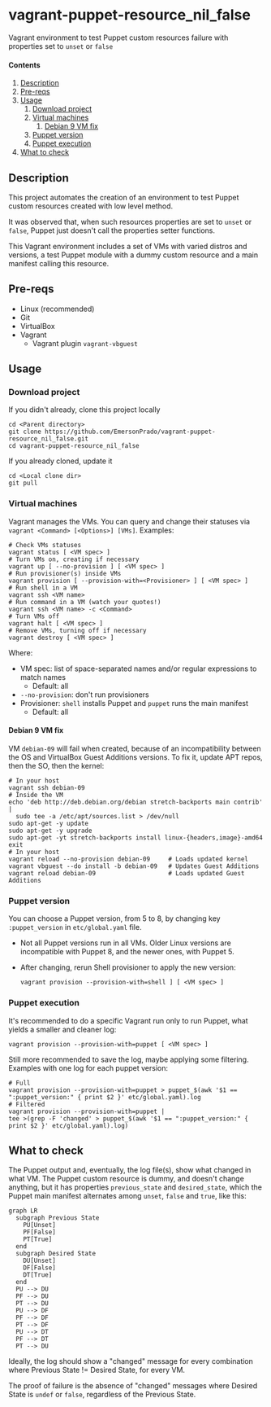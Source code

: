 # vagrant-puppet-resource_nil_false

Vagrant environment to test Puppet custom resources failure with properties set to `unset` or `false`

#### Contents

1. [Description](#description)
1. [Pre-reqs](#pre-reqs)
1. [Usage](#usage)
    1. [Download project](#download-project)
    1. [Virtual machines](#virtual-machines)
        1. [Debian 9 VM fix](#debian-9-vm-fix)
    1. [Puppet version](#puppet-version)
    1. [Puppet execution](#puppet-execution)
1. [What to check](#what-to-check)

## Description

This project automates the creation of an environment to test Puppet custom resources created with low level method.

It was observed that, when such resources properties are set to `unset` or `false`, Puppet just doesn't call the properties setter functions.

This Vagrant environment includes a set of VMs with varied distros and versions, a test Puppet module with a dummy custom resource and a main manifest calling this resource.

## Pre-reqs

- Linux (recommended)
- Git
- VirtualBox
- Vagrant
    - Vagrant plugin `vagrant-vbguest`

## Usage

### Download project

If you didn't already, clone this project locally

```Shell
cd <Parent directory>
git clone https://github.com/EmersonPrado/vagrant-puppet-resource_nil_false.git
cd vagrant-puppet-resource_nil_false
```

If you already cloned, update it

```Shell
cd <Local clone dir>
git pull
```

### Virtual machines

Vagrant manages the VMs. You can query and change their statuses via `vagrant <Command> [<Options>] [VMs]`. Examples:


```Shell
# Check VMs statuses
vagrant status [ <VM spec> ]
# Turn VMs on, creating if necessary
vagrant up [ --no-provision ] [ <VM spec> ]
# Run provisioner(s) inside VMs
vagrant provision [ --provision-with=<Provisioner> ] [ <VM spec> ]
# Run shell in a VM
vagrant ssh <VM name>
# Run command in a VM (watch your quotes!)
vagrant ssh <VM name> -c <Command>
# Turn VMs off
vagrant halt [ <VM spec> ]
# Remove VMs, turning off if necessary
vagrant destroy [ <VM spec> ]
```

Where:
- VM spec: list of space-separated names and/or regular expressions to match names
    - Default: all
- `--no-provision`: don't run provisioners
- Provisioner: `shell` installs Puppet and `puppet` runs the main manifest
    - Default: all

#### Debian 9 VM fix

VM `debian-09` will fail when created, because of an incompatibility between the OS and VirtualBox Guest Additions versions. To fix it, update APT repos, then the SO, then the kernel:

```Shell
# In your host
vagrant ssh debian-09
# Inside the VM
echo 'deb http://deb.debian.org/debian stretch-backports main contrib' |
  sudo tee -a /etc/apt/sources.list > /dev/null
sudo apt-get -y update
sudo apt-get -y upgrade
sudo apt-get -yt stretch-backports install linux-{headers,image}-amd64
exit
# In your host
vagrant reload --no-provision debian-09     # Loads updated kernel
vagrant vbguest --do install -b debian-09   # Updates Guest Additions
vagrant reload debian-09                    # Loads updated Guest Additions
```

### Puppet version

You can choose a Puppet version, from 5 to 8, by changing key `:puppet_version` in `etc/global.yaml` file.
- Not all Puppet versions run in all VMs. Older Linux versions are incompatible with Puppet 8, and the newer ones, with Puppet 5.
- After changing, rerun Shell provisioner to apply the new version:

    ```Shell
    vagrant provision --provision-with=shell ] [ <VM spec> ]
    ```

### Puppet execution

It's recommended to do a specific Vagrant run only to run Puppet, what yields a smaller and cleaner log:

```Shell
vagrant provision --provision-with=puppet [ <VM spec> ]
```

Still more recommended to save the log, maybe applying some filtering. Examples with one log for each puppet version:

```Shell
# Full
vagrant provision --provision-with=puppet > puppet_$(awk '$1 == ":puppet_version:" { print $2 }' etc/global.yaml).log
# Filtered
vagrant provision --provision-with=puppet |
tee >(grep -F 'changed' > puppet_$(awk '$1 == ":puppet_version:" { print $2 }' etc/global.yaml).log)
```

## What to check

The Puppet output and, eventually, the log file(s), show what changed in what VM. The Puppet custom resource is dummy, and doesn't change anything, but it has properties `previous_state` and `desired_state`, which the Puppet main manifest alternates among `unset`, `false` and `true`, like this:

```mermaid
graph LR
  subgraph Previous State
    PU[Unset]
    PF[False]
    PT[True]
  end
  subgraph Desired State
    DU[Unset]
    DF[False]
    DT[True]
  end
  PU --> DU
  PF --> DU
  PT --> DU
  PU --> DF
  PF --> DF
  PT --> DF
  PU --> DT
  PF --> DT
  PT --> DU
```

Ideally, the log should show a "changed" message for every combination where Previous State != Desired State, for every VM.

The proof of failure is the absence of "changed" messages where Desired State is `undef` or `false`, regardless of the Previous State.
